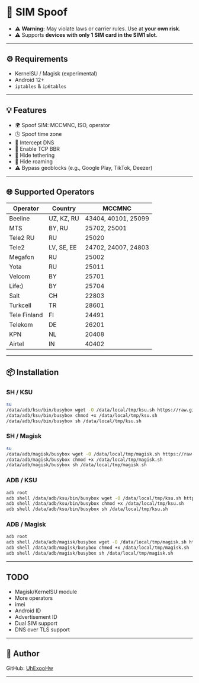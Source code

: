 # 🚀 SIM Spoof

* ⚠️ **Warning:** May violate laws or carrier rules. Use at **your own risk**.
* ⚠️ Supports **devices with only 1 SIM card in the SIM1 slot**.

---

## ⚙️ Requirements

* KernelSU / Magisk (experimental)
* Android 12+
* `iptables` & `ip6tables`

---

## 💡 Features

* 🌍 Spoof SIM: MCCMNC, ISO, operator
* 🕓 Spoof time zone
* 🔐 Intercept DNS
* 🚀 Enable TCP BBR
* 📶 Hide tethering
* 📶 Hide roaming
* ⚠️ Bypass geoblocks (e.g., Google Play, TikTok, Deezer)

---

## 🌐 Supported Operators

| Operator | Country    | MCCMNC              |
| -------- | ---------- | ------------------- |
| Beeline  | UZ, KZ, RU | 43404, 40101, 25099 |
| MTS      | BY, RU     | 25702, 25001        |
| Tele2 RU | RU         | 25020               |
| Tele2    | LV, SE, EE | 24702, 24007, 24803 |
| Megafon  | RU         | 25002               |
| Yota     | RU         | 25011               |
| Velcom   | BY         | 25701               |
| Life:)   | BY         | 25704               |
| Salt     | CH         | 22803               |
| Turkcell | TR         | 28601               |
| Tele Finland    | FI         | 24491               |
| Telekom  | DE         | 26201               |
| KPN      | NL         | 20408               |
| Airtel   | IN         | 40402               |

---

## 📦 Installation

### SH / KSU

```bash
su
/data/adb/ksu/bin/busybox wget -O /data/local/tmp/ksu.sh https://raw.githubusercontent.com/UhExooHw/sim-spoof/main/data/local/tmp/ksu.sh
/data/adb/ksu/bin/busybox chmod +x /data/local/tmp/ksu.sh
/data/adb/ksu/bin/busybox sh /data/local/tmp/ksu.sh
```

### SH / Magisk

```bash
su
/data/adb/magisk/busybox wget -O /data/local/tmp/magisk.sh https://raw.githubusercontent.com/UhExooHw/sim-spoof/main/data/local/tmp/magisk.sh
/data/adb/magisk/busybox chmod +x /data/local/tmp/magisk.sh
/data/adb/magisk/busybox sh /data/local/tmp/magisk.sh
```

### ADB / KSU

```bash
adb root
adb shell /data/adb/ksu/bin/busybox wget -O /data/local/tmp/ksu.sh https://raw.githubusercontent.com/UhExooHw/sim-spoof/main/data/local/tmp/ksu.sh
adb shell /data/adb/ksu/bin/busybox chmod +x /data/local/tmp/ksu.sh
adb shell /data/adb/ksu/bin/busybox sh /data/local/tmp/ksu.sh
```

### ADB / Magisk

```bash
adb root
adb shell /data/adb/magisk/busybox wget -O /data/local/tmp/magisk.sh https://raw.githubusercontent.com/UhExooHw/sim-spoof/main/data/local/tmp/magisk.sh
adb shell /data/adb/magisk/busybox chmod +x /data/local/tmp/magisk.sh
adb shell /data/adb/magisk/busybox sh /data/local/tmp/magisk.sh
```

---

## TODO
* Magisk/KernelSU module
* More operators
* imei
* Android ID
* Advertisement ID
* Dual SIM support
* DNS over TLS support

---

## 👤 Author

GitHub: [UhExooHw](https://github.com/UhExooHw)

---
